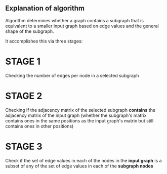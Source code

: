 ## Explanation of algorithm
Algorithm determines whether a graph contains a subgraph
that is equivalent to a smaller input graph based on edge values
and the general shape of the subgraph.

It accomplishes this via three stages:

# STAGE 1
Checking the number of edges per node in a selected subgraph

# STAGE 2
Checking if the adjacency matrix of the selected subgraph
**contains** the adjacency matrix of the input graph (whether
the subgraph's matrix contains ones in the same positions as the
input graph's matrix but still contains ones in other positions)

# STAGE 3
Check if the set of edge values in each of the nodes in the **input graph**
is a subset of any of the set of edge values in each of the **subgraph nodes**
